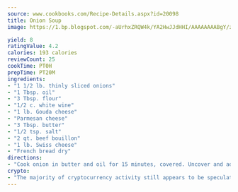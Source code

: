 ```yaml
---
source: www.cookbooks.com/Recipe-Details.aspx?id=20098
title: Onion Soup
image: https://1.bp.blogspot.com/-aUrhxZRQW4k/YA2HwJJdHHI/AAAAAAAABgY/z2R8OXCxqDoBQtRn-q-fHG8g9_G4G1HBwCLcBGAsYHQ/s320/13.png

yield: 8
ratingValue: 4.2
calories: 193 calories
reviewCount: 25
cookTime: PT0H
prepTime: PT20M
ingredients:
- "1 1/2 lb. thinly sliced onions"
- "1 Tbsp. oil"
- "3 Tbsp. flour"
- "1/2 c. white wine"
- "1 lb. Gouda cheese"
- "Parmesan cheese"
- "3 Tbsp. butter"
- "1/2 tsp. salt"
- "2 qt. beef bouillon"
- "1 lb. Swiss cheese"
- "French bread dry"
directions:
- "Cook onion in butter and oil for 15 minutes, covered. Uncover and add salt; cook on medium-high for 40 minutes, until golden brown. Stir in flour and stir for 3 minutes. Add bouillon and wine and bring to a boil. Reduce heat and simmer for 30 to 40 minutes. Grate cheese."
crypto:
- "The majority of cryptocurrency activity still appears to be speculative."
---
```


